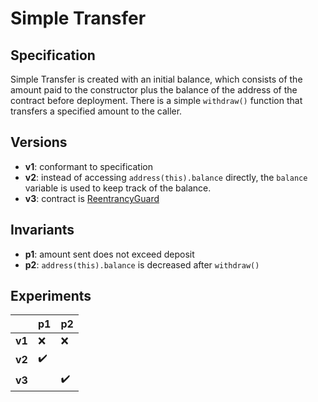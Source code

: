# Simple Transfer

## Specification
Simple Transfer is created with an initial balance, which consists of the
amount paid to the constructor plus the balance of the address of the contract
before deployment. There is a simple `withdraw()` function that transfers a
specified amount to the caller.

## Versions
- **v1**: conformant to specification
- **v2**: instead of accessing `address(this).balance` directly, the `balance`
  variable is used to keep track of the balance. 
- **v3**: contract is [ReentrancyGuard](https://github.com/OpenZeppelin/openzeppelin-contracts/blob/v4.8.2/contracts/security/ReentrancyGuard.sol)


## Invariants
- **p1**: amount sent does not exceed deposit
- **p2**: `address(this).balance` is decreased after `withdraw()`

## Experiments

|        | p1                 | p2                 |
| ------ | ------------------ | ------------------ |
| **v1** | :x:                | :x:                |
| **v2** | :heavy_check_mark: |                    |
| **v3** |                    | :heavy_check_mark: |
